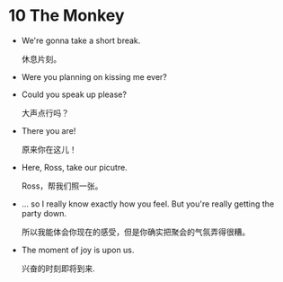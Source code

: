 # 10 The Monkey

- We're gonna take a short break.

    休息片刻。

- Were you planning on kissing me ever?
- Could you speak up please?

    大声点行吗？

- There you are!

    原来你在这儿！

- Here, Ross, take our picutre.

    Ross，帮我们照一张。

- ... so I really know exactly how you feel. But you're really getting the party down.

    所以我能体会你现在的感受，但是你确实把聚会的气氛弄得很糟。

- The moment of joy is upon us.

    兴奋的时刻即将到来.
